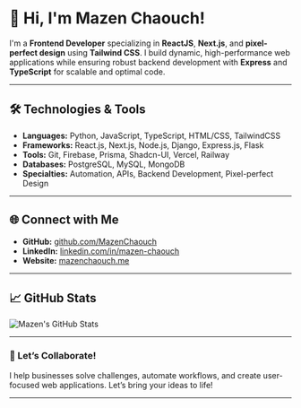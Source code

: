 # 👋 Hi, I'm Mazen Chaouch!

I'm a **Frontend Developer** specializing in **ReactJS**, **Next.js**, and **pixel-perfect design** using **Tailwind CSS**. I build dynamic, high-performance web applications while ensuring robust backend development with **Express** and **TypeScript** for scalable and optimal code.

---

## 🛠️ Technologies & Tools

- **Languages:** Python, JavaScript, TypeScript, HTML/CSS, TailwindCSS
- **Frameworks:** React.js, Next.js, Node.js, Django, Express.js, Flask
- **Tools:** Git, Firebase, Prisma, Shadcn-UI, Vercel, Railway
- **Databases:** PostgreSQL, MySQL, MongoDB
- **Specialties:** Automation, APIs, Backend Development, Pixel-perfect Design

---

## 🌐 Connect with Me

- **GitHub:** [github.com/MazenChaouch](https://github.com/MazenChaouch)
- **LinkedIn:** [linkedin.com/in/mazen-chaouch](https://www.linkedin.com/in/mazen-chaouch)
- **Website:** [mazenchaouch.me](https://mazenchaouch.me)

---

## 📈 GitHub Stats

![Mazen's GitHub Stats](https://github-readme-stats.vercel.app/api?username=MazenChaouch&show_icons=true&theme=radical)

---

### 🚀 Let’s Collaborate!
I help businesses solve challenges, automate workflows, and create user-focused web applications. Let’s bring your ideas to life!

---
